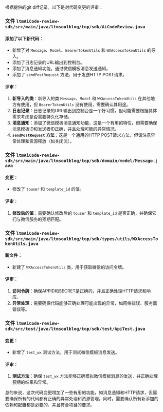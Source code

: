 根据提供的git diff记录，以下是对代码变更的评审：

### 文件 `ltmAiCode-review-sdk/src/main/java/ltmsoulblog/top/sdk/AiCodeReview.java`

#### 添加了以下新代码：

- 新增了对 `Message`、`Model`、`BearerTokenUtils` 和 `WXAccessTokenUtils` 的导入。
- 添加了日志记录的URL输出到控制台。
- 添加了消息通知功能，通过微信模板消息发送通知。
- 添加了 `sendPostRequest` 方法，用于发送HTTP POST请求。

#### 评审：

1. **新导入的类**：新导入的类 `Message`、`Model` 和 `WXAccessTokenUtils` 在其他地方有使用，但 `BearerTokenUtils` 没有使用，需要确认其用途。
2. **日志记录**：日志记录的URL输出到控制台是一个好习惯，但可能需要根据具体需求考虑是否需要持久化存储。
3. **消息通知**：添加了微信模板消息通知功能，这是一个有用的特性，但需要确保消息模板ID和发送者ID正确，并且处理可能的异常情况。
4. **`sendPostRequest` 方法**：这是一个通用的HTTP POST请求方法，但请注意异常处理和资源释放（如关闭流）。

### 文件 `ltmAiCode-review-sdk/src/main/java/ltmsoulblog/top/sdk/domain/model/Message.java`

#### 变更：

- 修改了 `touser` 和 `template_id` 的值。

#### 评审：

1. **修改后的值**：需要确认修改后的 `touser` 和 `template_id` 是否正确，并确保它们与微信服务的预期匹配。

### 文件 `ltmAiCode-review-sdk/src/main/java/ltmsoulblog/top/sdk/types/utils/WXAccessTokenUtils.java`

#### 新文件：

- 新建了 `WXAccessTokenUtils` 类，用于获取微信的访问令牌。

#### 评审：

1. **访问令牌**：确保APPID和SECRET是正确的，并且正确处理HTTP请求和响应。
2. **异常处理**：需要确保代码能够正确处理可能出现的异常，如网络错误、服务器错误等。

### 文件 `ltmAiCode-review-sdk/src/test/java/ltmsoulblog/top/sdk/test/ApiTest.java`

#### 变更：

- 新增了 `test_wx` 测试方法，用于测试微信模板消息发送。

#### 评审：

1. **测试方法**：确保 `test_wx` 方法能够正确模拟微信模板消息的发送，并正确处理预期的结果和异常。

总的来说，这次代码变更增加了一些有用的功能，如消息通知和HTTP请求，但需要确保所有的代码都有正确的异常处理和资源管理。同时，需要确认所有新添加的依赖和配置都是必要的，并且符合项目的要求。